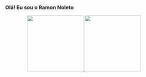 ### Olá! Eu sou o Ramon Noleto
<div align="center">
  <a href="https://github.com/RNoleto">
  <img height="180em" src="https://github-readme-stats.vercel.app/api?username=RNoleto&show_icons=true&theme=dark&include_all_commits=true&count_private=true"/>
  <img height="180em" src="https://github-readme-stats.vercel.app/api/top-langs/?username=RNoleto&layout=compact&langs_count=7&theme=dark"/>
</div>
